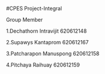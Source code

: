 #CPES Project-Integral

Group Member

1.Dechathorn Intravijit 620612148

2.Supawys Kantaprom 620612167

3.Patcharapon Manuspong 620612158

4.Pitchaya Raihuay 620612159
